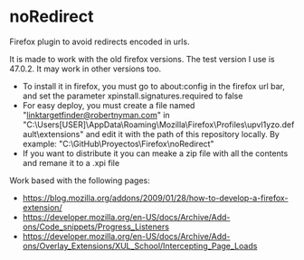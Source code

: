 # noRedirect
Firefox plugin to avoid redirects encoded in urls.

It is made to work with the old firefox versions. The test version I use is 47.0.2. It may work in other versions too.

* To install it in firefox, you must go to about:config in the firefox url bar, and set the parameter xpinstall.signatures.required to false
* For easy deploy, you must create a file named "linktargetfinder@robertnyman.com" in "C:\Users\[USER]\AppData\Roaming\Mozilla\Firefox\Profiles\upvl1yzo.default\extensions" and edit it with the path of this repository locally. By example: "C:\GitHub\Proyectos\Firefox\noRedirect"
* If you want to distribute it you can meake a zip file with all the contents and remane it to a .xpi file

Work based with the following pages:
 - https://blog.mozilla.org/addons/2009/01/28/how-to-develop-a-firefox-extension/
 - https://developer.mozilla.org/en-US/docs/Archive/Add-ons/Code_snippets/Progress_Listeners
 - https://developer.mozilla.org/en-US/docs/Archive/Add-ons/Overlay_Extensions/XUL_School/Intercepting_Page_Loads
